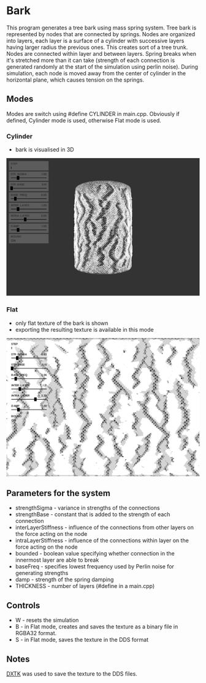 # Bark

This program generates a tree bark using mass spring system. Tree bark is represented by nodes that are connected by springs. Nodes are organized into layers, each layer is a surface of a cylinder with successive layers having larger radius the previous ones. This creates sort of a tree trunk.
Nodes are connected within layer and between layers.
Spring breaks when it's stretched more than it can take (strength of each connection is generated randomly at the start of the simulation using perlin noise).
During simulation, each node is moved away from the center of cylinder in the horizontal plane, which causes tension on the springs.

## Modes

Modes are switch using #define CYLINDER in main.cpp. Obviously if defined, Cylinder mode is used, otherwise Flat mode is used.

### Cylinder

* bark is visualised in 3D 

![alt text](https://github.com/janivanecky/Bark/blob/master/Bark/img/bark1.png "Cylinder mode")

### Flat

* only flat texture of the bark is shown
* exporting the resulting texture is available in this mode

![alt text](https://github.com/janivanecky/Bark/blob/master/Bark/img/flat1.png "Flat mode")

## Parameters for the system

* strengthSigma - variance in strengths of the connections
* strengthBase - constant that is added to the strength of each connection
* interLayerStiffness - influence of the connections from other layers on the force acting on the node
* intraLayerStiffness - influence of the connections within layer on the force acting on the node
* bounded - boolean value specifying whether connection in the innermost layer are able to break
* baseFreq - specifies lowest frequency used by Perlin noise for generating strengths
* damp - strength of the spring damping
* THICKNESS - number of layers (#define in a main.cpp)

## Controls

* W - resets the simulation
* B - in Flat mode, creates and saves the texture as a binary file in RGBA32 format.
* S - in Flat mode, saves the texture in the DDS format

## Notes

[DXTK](https://directxtk.codeplex.com/) was used to save the texture to the DDS files.

